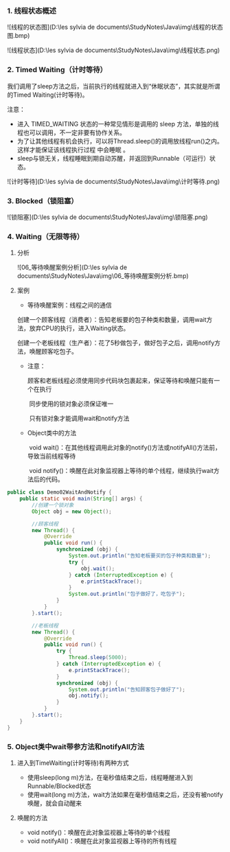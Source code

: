 ### 1. 线程状态概述

![线程的状态图](D:\les sylvia de documents\StudyNotes\Java\img\线程的状态图.bmp)

![线程状态](D:\les sylvia de documents\StudyNotes\Java\img\线程状态.png)

### 2. Timed Waiting（计时等待）

我们调用了sleep方法之后，当前执行的线程就进入到“休眠状态”，其实就是所谓的Timed Waiting(计时等待)。

注意：

- 进入 TIMED_WAITING 状态的一种常见情形是调用的 sleep 方法，单独的线程也可以调用，不一定非要有协作关系。 
- 为了让其他线程有机会执行，可以将Thread.sleep()的调用放线程run()之内。这样才能保证该线程执行过程 中会睡眠 。
- sleep与锁无关，线程睡眠到期自动苏醒，并返回到Runnable（可运行）状态。

![计时等待](D:\les sylvia de documents\StudyNotes\Java\img\计时等待.png)

### 3. Blocked（锁阻塞）

![锁阻塞](D:\les sylvia de documents\StudyNotes\Java\img\锁阻塞.png)

### 4. Waiting（无限等待）

1. 分析

   ![06_等待唤醒案例分析](D:\les sylvia de documents\StudyNotes\Java\img\06_等待唤醒案例分析.bmp)

2. 案例

   - 等待唤醒案例：线程之间的通信

   ​		创建一个顾客线程（消费者）：告知老板要的包子种类和数量，调用wait方法，放弃CPU的执行，进入Waiting状态。

   ​		创建一个老板线程（生产者）：花了5秒做包子，做好包子之后，调用notify方法，唤醒顾客吃包子。

   - 注意：

     ​	顾客和老板线程必须使用同步代码块包裹起来，保证等待和唤醒只能有一个在执行

     ​	同步使用的锁对象必须保证唯一

     ​	只有锁对象才能调用wait和notify方法

   - Object类中的方法

     ​	void wait()：在其他线程调用此对象的notify()方法或notifyAll()方法前，导致当前线程等待

     ​	void notify()：唤醒在此对象监视器上等待的单个线程，继续执行wait方法后的代码。

```Java
public class Demo02WaitAndNotify {
    public static void main(String[] args) {
        //创建一个锁对象
        Object obj = new Object();

        //顾客线程
        new Thread() {
            @Override
            public void run() {
                synchronized (obj) {
                    System.out.println("告知老板要买的包子种类和数量");
                    try {
                        obj.wait();
                    } catch (InterruptedException e) {
                        e.printStackTrace();
                    }
                    System.out.println("包子做好了，吃包子");
                }
            }
        }.start();

        //老板线程
        new Thread() {
            @Override
            public void run() {
                try {
                    Thread.sleep(5000);
                } catch (InterruptedException e) {
                    e.printStackTrace();
                }
                synchronized (obj) {
                    System.out.println("告知顾客包子做好了");
                    obj.notify();
                }
            }
        }.start();
    }
}
```

### 5. Object类中wait带参方法和notifyAll方法

1. 进入到TimeWaiting(计时等待)有两种方式
   - 使用sleep(long m)方法，在毫秒值结束之后，线程睡醒进入到Runnable/Blocked状态
   - 使用wait(long m)方法，wait方法如果在毫秒值结束之后，还没有被notify唤醒，就会自动醒来

2. 唤醒的方法
   - void notify()：唤醒在此对象监视器上等待的单个线程
   - void notifyAll()：唤醒在此对象监视器上等待的所有线程

